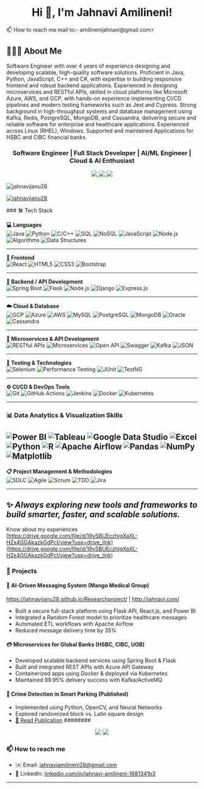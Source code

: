 <h1 align="center">Hi 👋, I'm Jahnavi Amilineni!</h1>
📫 How to reach me mail to:-  amilinenijahnavi@gmail.com⚡
<div>
<h2>🚀👩‍💻 About Me</h2>
Software Engineer with over 4 years of experience designing and developing scalable, high-quality software solutions. Proficient in  Java, Python, JavaScript, C++ and C#, with expertise in building responsive frontend and robust backend applications. Experienced in designing microservices and RESTful APIs, skilled in cloud platforms like Microsoft Azure, AWS, and GCP, with hands-on experience implementing CI/CD pipelines and modern testing frameworks such as Jest and Cypress. Strong background in high-throughput systems and database management using Kafka, Redis, PostgreSQL, MongoDB, and Cassandra, delivering secure and reliable software for enterprise and healthcare applications.  Experienced across Linux (RHEL), Windows. Supported and maintained Applications for HSBC and CIBC financial banks.

</div>
<h3 align="center">Software Engineer | Full Stack Developer | AI/ML Engineer | Cloud & AI Enthusiast</h3>

<p align="center">
  <a href="https://www.linkedin.com/in/jahnavi-amilineni-1681341b3/" target="_blank">
    <img src="https://img.shields.io/badge/LinkedIn-blue?logo=linkedin&style=flat&logoColor=white" />
  </a>
  <a href="mailto:jahnaviamilineni28@gmail.com">
    <img src="https://img.shields.io/badge/Gmail-D14836?style=flat&logo=gmail&logoColor=white" />
  </a>
  <a href="https://leetcode.com/u/Jahnaviami28/">
    <img src="https://img.shields.io/badge/LeetCode-FFA116?style=flat&logo=leetcode&logoColor=white" />
</a>
</p>
<p align="left"> <img src="https://komarev.com/ghpvc/?username=jahnavijanu28&label=Profile%20views&color=0e75b6&style=flat" alt="jahnavijanu28" /> </p>

<p align="left"> <a href="https://github.com/ryo-ma/github-profile-trophy"><img src="https://github-profile-trophy.vercel.app/?username=jahnavijanu28" alt="jahnavijanu28" /></a> </p>
### 🛠️ Tech Stack

**💻 Languages**  
![Java](https://img.shields.io/badge/Java-007396?style=for-the-badge&logo=java&logoColor=white)
![Python](https://img.shields.io/badge/Python-3670A0?style=for-the-badge&logo=python&logoColor=white)
![C/C++](https://img.shields.io/badge/C/C++-00599C?style=for-the-badge&logo=cplusplus&logoColor=white)
![SQL](https://img.shields.io/badge/SQL-336791?style=for-the-badge&logo=postgresql&logoColor=white)
![NoSQL](https://img.shields.io/badge/NoSQL-005571?style=for-the-badge&logo=mongodb&logoColor=white)
![JavaScript](https://img.shields.io/badge/JavaScript-F7DF1E?style=for-the-badge&logo=javascript&logoColor=black)
![Node.js](https://img.shields.io/badge/Node.js-339933?style=for-the-badge&logo=nodedotjs&logoColor=white)
![Algorithms](https://img.shields.io/badge/Algorithms-FFA500?style=for-the-badge)
![Data Structures](https://img.shields.io/badge/Data%20Structures-008000?style=for-the-badge)

---

**🎨 Frontend**  
![React](https://img.shields.io/badge/React-20232A?style=for-the-badge&logo=react&logoColor=61DAFB)
![HTML5](https://img.shields.io/badge/HTML5-E34F26?style=for-the-badge&logo=html5&logoColor=white)
![CSS3](https://img.shields.io/badge/CSS3-1572B6?style=for-the-badge&logo=css3&logoColor=white)
![Bootstrap](https://img.shields.io/badge/Bootstrap-7952B3?style=for-the-badge&logo=bootstrap&logoColor=white)

---

**🔗 Backend / API Development**  
![Spring Boot](https://img.shields.io/badge/Spring_Boot-6DB33F?style=for-the-badge&logo=spring-boot&logoColor=white)
![Flask](https://img.shields.io/badge/Flask-000000?style=for-the-badge&logo=flask&logoColor=white)
![Node.js](https://img.shields.io/badge/Node.js-339933?style=for-the-badge&logo=nodedotjs&logoColor=white)
![Django](https://img.shields.io/badge/Django-092E20?style=for-the-badge&logo=django&logoColor=white)
![Express.js](https://img.shields.io/badge/Express.js-404D59?style=for-the-badge)

---

**☁️ Cloud & Database**  
![GCP](https://img.shields.io/badge/GCP-4285F4?style=for-the-badge&logo=googlecloud&logoColor=white)
![Azure](https://img.shields.io/badge/Azure-0078D4?style=for-the-badge&logo=microsoftazure&logoColor=white)
![AWS](https://img.shields.io/badge/AWS-FF9900?style=for-the-badge&logo=amazonaws&logoColor=white)
![MySQL](https://img.shields.io/badge/MySQL-005C84?style=for-the-badge&logo=mysql&logoColor=white)
![PostgreSQL](https://img.shields.io/badge/PostgreSQL-4169E1?style=for-the-badge&logo=postgresql&logoColor=white)
![MongoDB](https://img.shields.io/badge/MongoDB-4EA94B?style=for-the-badge&logo=mongodb&logoColor=white)
![Oracle](https://img.shields.io/badge/Oracle-F80000?style=for-the-badge&logo=oracle&logoColor=white)
![Cassandra](https://img.shields.io/badge/Cassandra-1287B1?style=for-the-badge&logo=apachecassandra&logoColor=white)

---

**📡 Microservices & API Development**  
![RESTful APIs](https://img.shields.io/badge/RESTful_APIs-FF4500?style=for-the-badge)
![Microservices](https://img.shields.io/badge/Microservices-228B22?style=for-the-badge)
![Open API](https://img.shields.io/badge/OpenAPI-6E40C9?style=for-the-badge&logo=openapiinitiative&logoColor=white)
![Swagger](https://img.shields.io/badge/Swagger-85EA2D?style=for-the-badge&logo=swagger&logoColor=black)
![Kafka](https://img.shields.io/badge/Kafka-231F20?style=for-the-badge&logo=apachekafka&logoColor=white)
![JSON](https://img.shields.io/badge/JSON-000000?style=for-the-badge&logo=json&logoColor=white)

---

**🧪 Testing & Technologies**  
![Selenium](https://img.shields.io/badge/Selenium-43B02A?style=for-the-badge&logo=selenium&logoColor=white)
![Performance Testing](https://img.shields.io/badge/Performance_Testing-000000?style=for-the-badge)
![JUnit](https://img.shields.io/badge/JUnit-25A162?style=for-the-badge&logo=junit5&logoColor=white)
![TestNG](https://img.shields.io/badge/TestNG-FF8C00?style=for-the-badge)

---

**⚙️ CI/CD & DevOps Tools**  
![Git](https://img.shields.io/badge/Git-F05032?style=for-the-badge&logo=git&logoColor=white)
![GitHub Actions](https://img.shields.io/badge/GitHub_Actions-2088FF?style=for-the-badge&logo=githubactions&logoColor=white)
![Jenkins](https://img.shields.io/badge/Jenkins-D24939?style=for-the-badge&logo=jenkins&logoColor=white)
![Docker](https://img.shields.io/badge/Docker-2496ED?style=for-the-badge&logo=docker&logoColor=white)
![Kubernetes](https://img.shields.io/badge/Kubernetes-326CE5?style=for-the-badge&logo=kubernetes&logoColor=white)

---
### 📊 Data Analytics & Visualization Skills
![Power BI](https://img.shields.io/badge/Power_BI-F2C811?style=for-the-badge&logo=powerbi&logoColor=black)
![Tableau](https://img.shields.io/badge/Tableau-E97627?style=for-the-badge&logo=tableau&logoColor=white)
![Google Data Studio](https://img.shields.io/badge/Google_Data_Studio-4285F4?style=for-the-badge&logo=googledatastudio&logoColor=white)
![Excel](https://img.shields.io/badge/Excel-217346?style=for-the-badge&logo=microsoft-excel&logoColor=white)
![Python](https://img.shields.io/badge/Python-3776AB?style=for-the-badge&logo=python&logoColor=white)
![R](https://img.shields.io/badge/R-276DC3?style=for-the-badge&logo=r&logoColor=white)
![Apache Airflow](https://img.shields.io/badge/Apache_Airflow-017CEE?style=for-the-badge&logo=apache-airflow&logoColor=white)
![Pandas](https://img.shields.io/badge/Pandas-150458?style=for-the-badge&logo=pandas&logoColor=white)
![NumPy](https://img.shields.io/badge/NumPy-013243?style=for-the-badge&logo=numpy&logoColor=white)
![Matplotlib](https://img.shields.io/badge/Matplotlib-11557c?style=for-the-badge)
 --
**📋 Project Management & Methodologies**  
![SDLC](https://img.shields.io/badge/SDLC-000000?style=for-the-badge)
![Agile](https://img.shields.io/badge/Agile-FF69B4?style=for-the-badge)
![Scrum](https://img.shields.io/badge/Scrum-5A20CB?style=for-the-badge)
![TDD](https://img.shields.io/badge/TDD-FF0000?style=for-the-badge)
![Jira](https://img.shields.io/badge/Jira-0052CC?style=for-the-badge&logo=jira&logoColor=white)


---

✨ *Always exploring new tools and frameworks to build smarter, faster, and scalable solutions.*
---
Know about my experiences [https://drive.google.com/file/d/19ySBUEczhjqXaXL-H2x4GGAkazkGdPcI/view?usp=drive_link] 
(https://drive.google.com/file/d/19ySBUEczhjqXaXL-H2x4GGAkazkGdPcI/view?usp=drive_link)

### 📂 Projects

#### 🏥 AI-Driven Messaging System (Mango Medical Group)
https://jahnavijanu28.github.io/Researchproject/ | http://jahnavi.com/
- Built a secure full-stack platform using Flask API, React.js, and Power BI
- Integrated a Random Forest model to prioritize healthcare messages
- Automated ETL workflows with Apache Airflow
- Reduced message delivery time by 35%

#### 💳 Microservices for Global Banks (HSBC, CIBC, UOB)
- Developed scalable backend services using Spring Boot & Flask
- Built and integrated REST APIs with Azure API Gateway
- Containerized apps using Docker & deployed via Kubernetes
- Maintained 99.95% delivery success with Kafka/ActiveMQ

#### 🎯 Crime Detection in Smart Parking (Published)
- Implemented using Python, OpenCV, and Neural Networks
- Explored randomized block vs. Latin square design
- [📄 Read Publication](https://pubs.aip.org/aip/acp/article-abstract/2871/1/020006/)
######## 
<p align="center">
  <img src="https://github-readme-stats.vercel.app/api/top-langs/?username=Jahnavijanu28&layout=compact&theme=tokyonight"/>
  <img src="https://github-readme-stats.vercel.app/api?username=Jahnavijanu28&show_icons=true&theme=tokyonight"/>
</p>


### 📫 How to reach me

- ✉️ Email: jahnaviamilineni28@gmail.com  
- 🔗 LinkedIn: [linkedin.com/in/jahnavi-amilineni-1681341b3](https://www.linkedin.com/in/jahnavi-amilineni-1681341b3/)

---

<!-- Let’s build together -->
